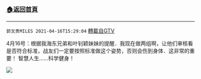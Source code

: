 ﻿###  [:house:返回首頁](https://github.com/ourhimalayas/txt)
---

`郭文贵MILES 2021-04-16T15:29:04` [轉載自GTV](https://gtv.org/web/#/UserInfo/5e596957357cc612d35a8044)

4月16号：根据我海东兄弟和叶钊颖妹妹的提醒．我现在做两组啊，让他们审核看是否符合标准，战友们一定要按照标准做这个姿势，否则会伤到身体．这非常的重要！
智慧人生……科学健身！

[![](https://filegroup.gtv.org/cdn-cgi/image/width=600/https://filegroup.gtv.org/group7/web/20210416/15/29/0/67b249118c7a53bf340005118c755a4e.jpg)](https://filegroup.gtv.org/group7/web/20210416/15/29/0/126fa60d68329cf0816bea22277bd023.mp4)